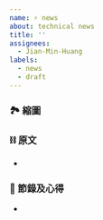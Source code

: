 ```yaml
---
name: ⚡️ news
about: technical news
title: ''
assignees:
  - Jian-Min-Huang
labels:
  - news
  - draft
---
```


### 🏞 縮圖

### ⛓ 原文
*

### 📜 節錄及心得
*
